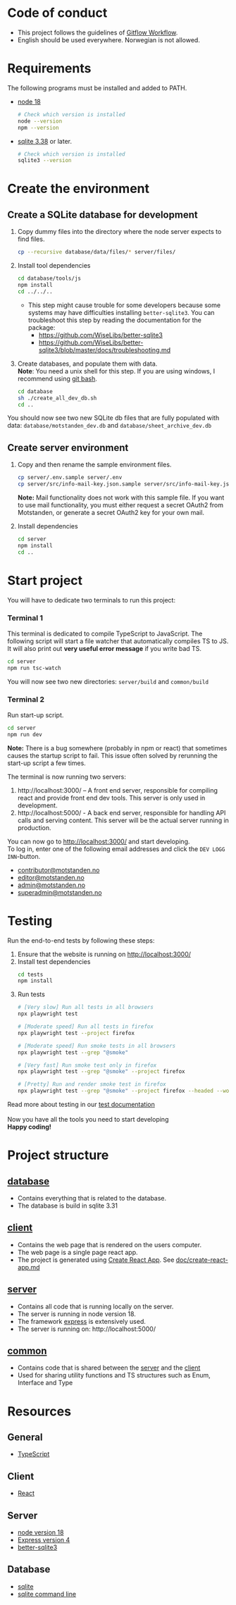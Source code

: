 # Code of conduct
  - This project follows the guidelines of [Gitflow Workflow](https://www.atlassian.com/git/tutorials/comparing-workflows/gitflow-workflow). 
  - English should be used everywhere. Norwegian is not allowed.


# Requirements
  The following programs must be installed and added to PATH.
  - [node 18](https://nodejs.org/)
      ```bash
      # Check which version is installed
      node --version
      npm --version
      ```

  - [sqlite 3.38](https://www.sqlite.org/download.html) or later.
      ```bash
      # Check which version is installed
      sqlite3 --version 
      ```


# Create the environment
  ## Create a SQLite database for development

  1. Copy dummy files into the directory where the node server expects to find files.
      ```bash 
      cp --recursive database/data/files/* server/files/
      ```

  2. Install tool dependencies

      ```bash
      cd database/tools/js
      npm install
      cd ../../..
      ```

      - This step might cause trouble for some developers because some systems may have difficulties installing `better-sqlite3`. You can troubleshoot this step by reading the documentation for the package:
          - https://github.com/WiseLibs/better-sqlite3
          - https://github.com/WiseLibs/better-sqlite3/blob/master/docs/troubleshooting.md

  3. Create databases, and populate them with data.<br/>
  **Note**: You need a unix shell for this step. If you are using windows, I recommend using [git bash](https://gitforwindows.org/).
      ```bash
      cd database
      sh ./create_all_dev_db.sh
      cd ..
      ```
      
  You should now see two new SQLite db files that are fully populated with data: `database/motstanden_dev.db` and `database/sheet_archive_dev.db`

  ## Create server environment
  1. Copy and then rename the sample environment files.
      ```bash
      cp server/.env.sample server/.env
      cp server/src/info-mail-key.json.sample server/src/info-mail-key.json
      ```
      **Note:** Mail functionality does not work with this sample file. If you want to use mail functionality, you must either request a secret OAuth2 from Motstanden, or generate a secret OAuth2 key for your own mail. 

  2. Install dependencies
      ```bash
      cd server
      npm install
      cd ..
      ```

# Start project
   You will have to dedicate two terminals to run this project:

  ### Terminal 1
  This terminal is dedicated to compile TypeScript to JavaScript. The following script will start a file watcher that automatically compiles TS to JS. It will also print out **very useful error message** if you write bad TS.
  ```bash
  cd server
  npm run tsc-watch 
  ```
  You will now see two new directories: `server/build` and `common/build`

  ### Terminal 2
  Run start-up script.
  ```bash
  cd server
  npm run dev
  ```
  **Note:** There is a bug somewhere (probably in npm or react) that sometimes causes the startup script to fail. This issue often solved by rerunning the start-up script a few times.   

  The terminal is now running two servers:
  1. http://localhost:3000/ – A front end server, responsible for compiling react and provide front end dev tools. This server is only used in development.
  2. http://localhost:5000/ - A back end server, responsible for handling API calls and serving content. This server will be the actual server running in production.

You can now go to [http://localhost:3000/](http://localhost:3000/) and start developing.<br/>
To log in, enter one of the following email addresses and click the `DEV LOGG INN`-button. 
- contributor@motstanden.no
- editor@motstanden.no
- admin@motstanden.no
- superadmin@motstanden.no

# Testing

Run the end-to-end tests by following these steps:
1. Ensure that the website is running on [http://localhost:3000/](http://localhost:3000/)
2. Install test dependencies
    ```bash
    cd tests
    npm install
    ```
3. Run tests
    ```bash
    # [Very slow] Run all tests in all browsers
    npx playwright test

    # [Moderate speed] Run all tests in firefox
    npx playwright test --project firefox

    # [Moderate speed] Run smoke tests in all browsers
    npx playwright test --grep "@smoke"   

    # [Very fast] Run smoke test only in firefox
    npx playwright test --grep "@smoke" --project firefox

    # [Pretty] Run and render smoke test in firefox
    npx playwright test --grep "@smoke" --project firefox --headed --workers 1
    ```
Read more about testing in our [test documentation](/doc/testing.md)
<br/>
<br/>
Now you have all the tools you need to start developing<br/>
**Happy coding!**


# Project structure
 ## [database](/database)
  - Contains everything that is related to the database.
  - The database is build in sqlite 3.31

## [client](/client)
  - Contains the web page that is rendered on the users computer.
  - The web page is a single page react app.
  - The project is generated using [Create React App](https://github.com/facebook/create-react-app). See [doc/create-react-app.md](/doc/create-react-app.md)

## [server](/server)
  - Contains all code that is running locally on the server.
  - The server is running in node version 18.
  - The framework [express](https://expressjs.com/) is extensively used.
  - The server is running on: http://localhost:5000/

## [common](/common)
  - Contains code that is shared between the [server](/server) and the [client](/client)
  - Used for sharing utility functions and TS structures such as Enum, Interface and Type 


# Resources

## General
  - [TypeScript](https://www.typescriptlang.org/)
  
## Client
  - [React](https://reactjs.org/)

## Server
  - [node version 18](https://nodejs.org/)
  - [Express version 4](https://expressjs.com/)
  - [better-sqlite3](https://github.com/JoshuaWise/better-sqlite3)

 ## Database 
 - [sqlite](https://www.sqlite.org/index.html)
 - [sqlite command line](https://www.sqlite.org/cli.html)
